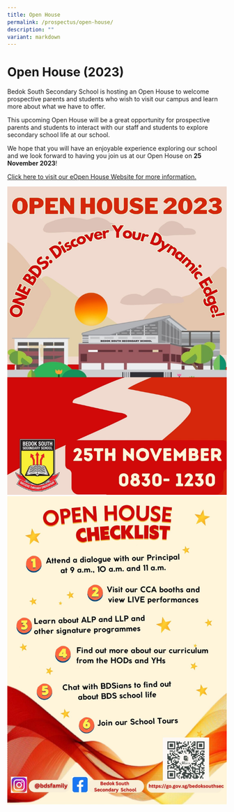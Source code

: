 ```yaml
---
title: Open House
permalink: /prospectus/open-house/
description: ""
variant: markdown
---
```

Open House (2023)
==========

Bedok South Secondary School is hosting an Open House to welcome prospective parents and students who wish to visit our campus and learn more about what we have to offer.  

This upcoming Open House will be a great opportunity for prospective parents and students to interact with our staff and students to explore secondary school life at our school.&nbsp;  

We hope that you will have an enjoyable experience exploring our school and we look forward to having you join us at our Open House on <b>25 November 2023</b>!

[Click here to visit our eOpen House Website for more information.](https://sites.google.com/view/bds-eopen-house-2023)

![](/images/Open%20House/open%20house%20page%201.jpg)
![](/images/Open%20House/open%20house%20page%202.jpg)